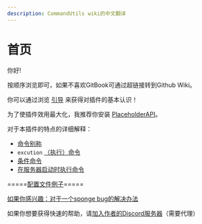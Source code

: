 ```yaml
---
description: CommandUtils wiki的中文翻译
---
```


# 首页

你好!

按顺序浏览即可，如果不喜欢GitBook可通过超链接转到Github Wiki。

你可以通过浏览 [引导](https://github.com/Scott-CT/CommandUtilswiki-zh_CN/wiki/%E5%BC%95%E5%AF%BC#%E5%BC%95%E5%AF%BC) 来获得对插件的基本认识！

为了使插件效用最大化，我推荐你安装 [PlaceholderAPI](https://github.com/Scott-CT/CommandUtilswiki-zh_CN/wiki/PlacehoderAPI-%EF%BC%88PAPI%EF%BC%89)。

对于本插件的特点的详细解释：

* [命令别称](https://github.com/Scott-CT/CommandUtilswiki-zh_CN/wiki/%E5%91%BD%E4%BB%A4%E5%88%AB%E7%A7%B0)
* `excution` [（执行）命令](https://github.com/Scott-CT/CommandUtilswiki-zh_CN/wiki/%E6%89%A7%E8%A1%8C%E5%91%BD%E4%BB%A4)
* [条件命令](https://github.com/Scott-CT/CommandUtilswiki-zh_CN/wiki/%E6%9D%A1%E4%BB%B6%E5%91%BD%E4%BB%A4)
* [在服务器启动时执行命令](https://github.com/Scott-CT/CommandUtilswiki-zh_CN/wiki/%E5%9C%A8%E6%9C%8D%E5%8A%A1%E5%99%A8%E5%90%AF%E5%8A%A8%E6%97%B6%E6%89%A7%E8%A1%8C%E6%8C%87%E4%BB%A4)

=====[配置文件例子](https://github.com/Scott-CT/CommandUtilswiki-zh_CN/wiki/%E9%85%8D%E7%BD%AE%E5%AE%9E%E4%BE%8B)=====

[如果你感兴趣：对于一个sponge bug的解决办法](https://github.com/Scott-CT/CommandUtilswiki-zh_CN/wiki/%E5%AF%B9%E4%BA%8E%E4%B8%80%E4%B8%AAsponge%E7%9A%84bug%E7%9A%84%E4%BF%AE%E5%A4%8D%E6%96%B9%E6%B3%95)

如果你想要获得快速的帮助，请[加入作者的Discord服务器](https://discordapp.com/invite/ZHZ9Z8T)（需要代理）

